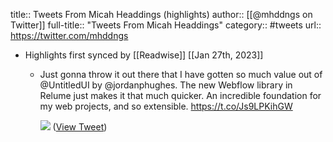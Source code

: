title:: Tweets From Micah Headdings (highlights)
author:: [[@mhddngs on Twitter]]
full-title:: "Tweets From Micah Headdings"
category:: #tweets
url:: https://twitter.com/mhddngs

- Highlights first synced by [[Readwise]] [[Jan 27th, 2023]]
	- Just gonna throw it out there that I have gotten so much value out of @UntitledUI by @jordanphughes. The new Webflow library in Relume just makes it that much quicker. An incredible foundation for my web projects, and so extensible. https://t.co/Js9LPKihGW 
	  
	  ![](https://pbs.twimg.com/media/FnQ03bVakAE5T_J.jpg) ([View Tweet](https://twitter.com/mhddngs/status/1617976305735323648))
